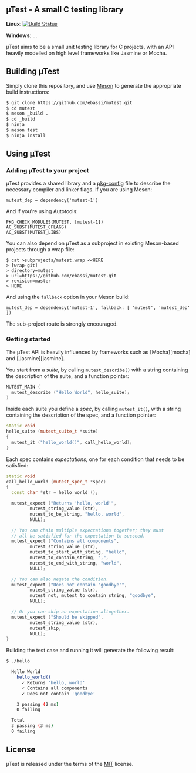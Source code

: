 ## µTest - A small C testing library

**Linux**: [![Build Status](https://travis-ci.org/ebassi/graphene.svg?branch=master)](https://travis-ci.org/ebassi/graphene)

**Windows**: ...

µTest aims to be a small unit testing library for C projects, with an API
heavily modelled on high level frameworks like Jasmine or Mocha.

## Building µTest

Simply clone this repository, and use [Meson](http://mesonbuild.com) to
generate the appropriate build instructions:

```sh
$ git clone https://github.com/ebassi/mutest.git
$ cd mutest
$ meson _build .
$ cd _build
$ ninja
$ meson test
$ ninja install
```

## Using µTest

### Adding µTest to your project

µTest provides a shared library and a [pkg-config](https://www.freedesktop.org/wiki/Software/pkg-config/)
file to describe the necessary compiler and linker flags. If you are
using Meson:

```
mutest_dep = dependency('mutest-1')
```

And if you're using Autotools:

```
PKG_CHECK_MODULES(MUTEST, [mutest-1])
AC_SUBST(MUTEST_CFLAGS)
AC_SUBST(MUTEST_LIBS)
```

You can also depend on µTest as a subproject in existing Meson-based
projects through a wrap file:

```
$ cat >subprojects/mutest.wrap <<HERE
> [wrap-git]
> directory=mutest
> url=https://github.com/ebassi/mutest.git
> revision=master
> HERE
```

And using the `fallback` option in your Meson build:

```
mutest_dep = dependency('mutest-1', fallback: [ 'mutest', 'mutest_dep' ])
```

The sub-project route is strongly encouraged.

### Getting started

The µTest API is heavily influenced by frameworks such as [Mocha][mocha]
and [Jasmine][jasmine].

You start from a *suite*, by calling `mutest_describe()` with a string
containing the description of the suite, and a function pointer:

```cpp
MUTEST_MAIN (
  mutest_describe ("Hello World", hello_suite);
)
```

Inside each suite you define a *spec*, by calling `mutest_it()`, with a
string containing the description of the spec, and a function pointer:

```cpp
static void
hello_suite (mutest_suite_t *suite)
{
  mutest_it ("hello_world()", call_hello_world);
}
```

Each spec contains *expectations*, one for each condition that needs to be
satisfied:

```cpp
static void
call_hello_world (mutest_spec_t *spec)
{
  const char *str = hello_world ();

  mutest_expect ("Returns 'hello, world'",
  		 mutest_string_value (str),
		 mutest_to_be_string, "hello, world",
		 NULL);

  // You can chain multiple expectations together; they must
  // all be satisfied for the expectation to succeed.
  mutest_expect ("Contains all components",
  		 mutest_string_value (str),
		 mutest_to_start_with_string, "hello",
		 mutest_to_contain_string, ",",
		 mutest_to_end_with_string, "world",
		 NULL);

  // You can also negate the condition.
  mutest_expect ("Does not contain 'goodbye'",
  		 mutest_string_value (str),
		 mutest_not, mutest_to_contain_string, "goodbye",
		 NULL);

  // Or you can skip an expectation altogether.
  mutest_expect ("Should be skipped",
  		 mutest_string_value (str),
		 mutest_skip,
		 NULL);
}
```

Building the test case and running it will generate the following result:

```sh
$ ./hello

  Hello World
    hello_world()
      ✓ Returns 'hello, world'
      ✓ Contains all components
      ✓ Does not contain 'goodbye'

    3 passing (2 ms)
    0 failing

  Total
  3 passing (3 ms)
  0 failing

```

## License

µTest is released under the terms of the [MIT](./LICENSE.txt) license.
